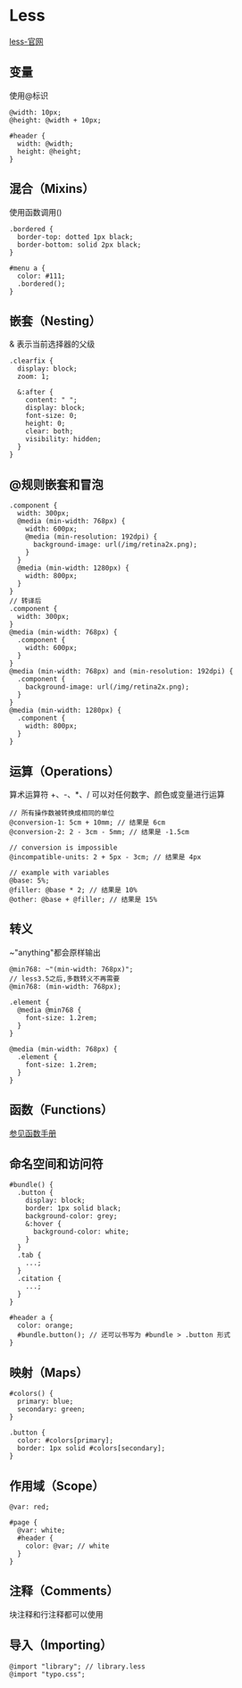 # Less

[less-官网](https://lesscss.org/features/)

## 变量

使用@标识

```less
@width: 10px;
@height: @width + 10px;

#header {
  width: @width;
  height: @height;
}
```

## 混合（Mixins）

使用函数调用()

```less
.bordered {
  border-top: dotted 1px black;
  border-bottom: solid 2px black;
}

#menu a {
  color: #111;
  .bordered();
}
```

## 嵌套（Nesting）

& 表示当前选择器的父级

```less
.clearfix {
  display: block;
  zoom: 1;

  &:after {
    content: " ";
    display: block;
    font-size: 0;
    height: 0;
    clear: both;
    visibility: hidden;
  }
}
```

## @规则嵌套和冒泡

```less
.component {
  width: 300px;
  @media (min-width: 768px) {
    width: 600px;
    @media (min-resolution: 192dpi) {
      background-image: url(/img/retina2x.png);
    }
  }
  @media (min-width: 1280px) {
    width: 800px;
  }
}
// 转译后
.component {
  width: 300px;
}
@media (min-width: 768px) {
  .component {
    width: 600px;
  }
}
@media (min-width: 768px) and (min-resolution: 192dpi) {
  .component {
    background-image: url(/img/retina2x.png);
  }
}
@media (min-width: 1280px) {
  .component {
    width: 800px;
  }
}
```

## 运算（Operations）

算术运算符 +、-、\*、/ 可以对任何数字、颜色或变量进行运算

```less
// 所有操作数被转换成相同的单位
@conversion-1: 5cm + 10mm; // 结果是 6cm
@conversion-2: 2 - 3cm - 5mm; // 结果是 -1.5cm

// conversion is impossible
@incompatible-units: 2 + 5px - 3cm; // 结果是 4px

// example with variables
@base: 5%;
@filler: @base * 2; // 结果是 10%
@other: @base + @filler; // 结果是 15%
```

## 转义

~"anything"都会原样输出

```less
@min768: ~"(min-width: 768px)";
// less3.5之后,多数转义不再需要
@min768: (min-width: 768px);

.element {
  @media @min768 {
    font-size: 1.2rem;
  }
}

@media (min-width: 768px) {
  .element {
    font-size: 1.2rem;
  }
}
```

## 函数（Functions）

[参见函数手册](https://less.bootcss.com/functions/)

## 命名空间和访问符

```less
#bundle() {
  .button {
    display: block;
    border: 1px solid black;
    background-color: grey;
    &:hover {
      background-color: white;
    }
  }
  .tab {
    ...;
  }
  .citation {
    ...;
  }
}

#header a {
  color: orange;
  #bundle.button(); // 还可以书写为 #bundle > .button 形式
}
```

## 映射（Maps）

```less
#colors() {
  primary: blue;
  secondary: green;
}

.button {
  color: #colors[primary];
  border: 1px solid #colors[secondary];
}
```

## 作用域（Scope）

```less
@var: red;

#page {
  @var: white;
  #header {
    color: @var; // white
  }
}
```

## 注释（Comments）

块注释和行注释都可以使用

## 导入（Importing）

```less
@import "library"; // library.less
@import "typo.css";
```
